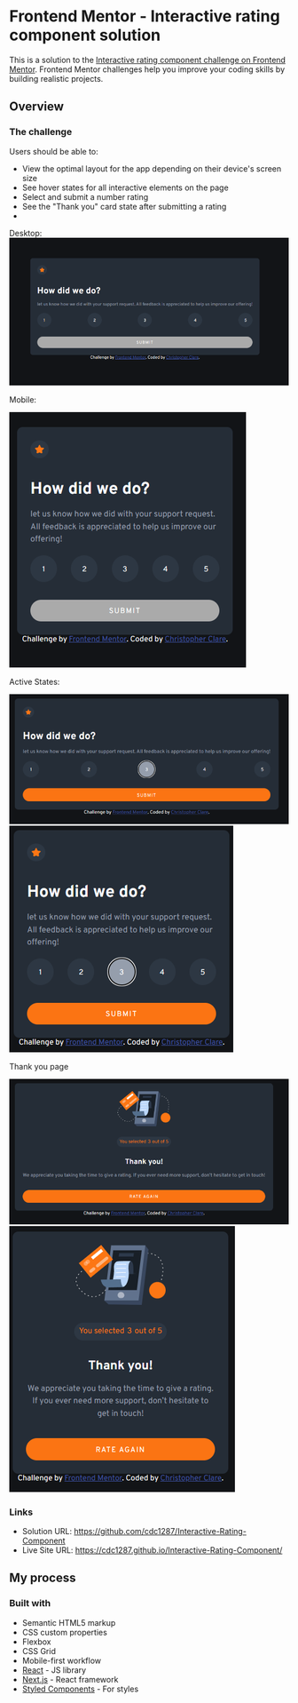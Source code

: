 # Frontend Mentor - Interactive rating component solution

This is a solution to the [Interactive rating component challenge on Frontend Mentor](https://www.frontendmentor.io/challenges/interactive-rating-component-koxpeBUmI). Frontend Mentor challenges help you improve your coding skills by building realistic projects. 



## Overview

### The challenge

Users should be able to:

- View the optimal layout for the app depending on their device's screen size
- See hover states for all interactive elements on the page
- Select and submit a number rating
- See the "Thank you" card state after submitting a rating
- 
Desktop:
![img.png](img.png)

Mobile:

![img_1.png](img_1.png)

Active States:

![img_3.png](img_3.png)
![img_2.png](img_2.png)

Thank you page

![img_4.png](img_4.png)
![img_5.png](img_5.png)


### Links

- Solution URL: https://github.com/cdc1287/Interactive-Rating-Component
- Live Site URL: https://cdc1287.github.io/Interactive-Rating-Component/

## My process

### Built with

- Semantic HTML5 markup
- CSS custom properties
- Flexbox
- CSS Grid
- Mobile-first workflow
- [React](https://reactjs.org/) - JS library
- [Next.js](https://nextjs.org/) - React framework
- [Styled Components](https://styled-components.com/) - For styles

